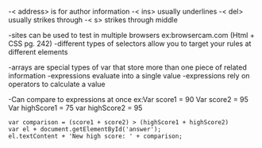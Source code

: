 -< address> is for author information
-< ins> usually underlines
-< del> usually strikes through
-< s> strikes through middle

-sites can be used to test in multiple browsers
ex:browsercam.com (Html + CSS pg. 242)
-different types of selectors allow you to target your
rules at different elements

-arrays are special types of var that store more than one
piece of related information
-expressions evaluate into a single value
-expressions rely on operators to calculate a value


-Can compare to expressions at once
ex:Var score1 = 90
    Var score2 = 95
    Var highScore1 = 75
    var highScore2 = 95

    var comparison = (score1 + score2) > (highScore1 + highScore2)
    var el + document.getElementById('answer');
    el.textContent + 'New high score: ' + comparison;
